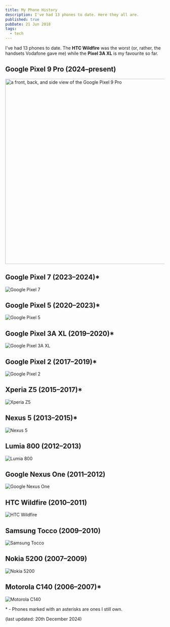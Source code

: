 ```yaml
---
title: My Phone History
description: I've had 13 phones to date. Here they all are.
published: true
pubDate: 21 Jun 2018
tags:
  - tech
---
```


I've had 13 phones to date. The **HTC Wildfire** was the worst (or, rather, the handsets Vodafone gave me) while the **Pixel 3A XL** is my favourite so far.

## Google Pixel 9 Pro (2024–present)
<img src="/images/google-pixel-9-pro.webp" loading="eager" width="584" height="584" alt="a front, back, and side view of the Google Pixel 9 Pro">

## Google Pixel 7 (2023–2024)\*

![Google Pixel 7](/images/pixel-7.jpg)

## Google Pixel 5 (2020–2023)\*

![Google Pixel 5](/images/pixel-5.jpg)

## Google Pixel 3A XL (2019–2020)\*

![Google Pixel 3A XL](/images/pixel-3a-xl.jpg)

## Google Pixel 2 (2017–2019)\*

![Google Pixel 2](/images/google-pixel-2.jpg)

## Xperia Z5 (2015–2017)\*

![Xperia Z5](/images/xperia-z5.jpg)

## Nexus 5 (2013–2015)\*

![Nexus 5](/images/nexus-5.jpg)

## Lumia 800 (2012–2013)

![Lumia 800](/images/lumia-800.jpg)

## Google Nexus One (2011–2012)

![Google Nexus One](/images/nexus-one.jpg)

## HTC Wildfire (2010–2011)

![HTC Wildfire](/images/htc-wildfire.jpg)

## Samsung Tocco (2009–2010)

![Samsung Tocco](/images/Samsung-Tocco.jpg)

## Nokia 5200 (2007–2009)

![Nokia 5200](/images/nokia-5200.jpg)

## Motorola C140 (2006–2007)\*

![Motorola C140](/images/motorola-c140.png)


\* - Phones marked with an asterisks are ones I still own.

(last updated: 20th December 2024)
